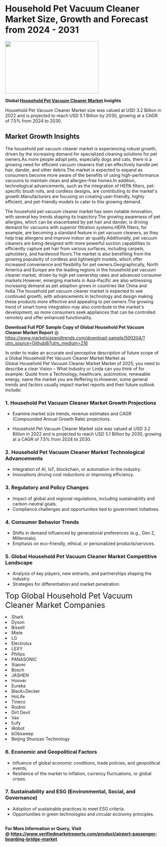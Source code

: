 <H1>Household Pet Vacuum Cleaner Market Size, Growth and Forecast from 2024 - 2031</H1><img class="aligncenter size-medium wp-image-584254" src="https://thirdeyenews.in/wp-content/uploads/2024/09/Global-Market-Research-300x168.jpeg" alt="" width="300" height="168" /><p><strong>Global&nbsp;<a href="https://www.marketsizeandtrends.com/download-sample/500204/?utm_source=Github8j?utm_medium=216">Household Pet Vacuum Cleaner Market</a> Insights</strong></p><p>Household Pet Vacuum Cleaner Market size was valued at USD 3.2 Billion in 2022 and is projected to reach USD 5.1 Billion by 2030, growing at a CAGR of 7.5% from 2024 to 2030.</p><p><h2>Market Growth Insights</h2> <p>The household pet vacuum cleaner market is experiencing robust growth, driven by the increasing demand for specialized cleaning solutions for pet owners.As more people adopt pets, especially dogs and cats, there is a growing need for efficient vacuum cleaners that can effectively handle pet hair, dander, and other debris.The market is expected to expand as consumers become more aware of the benefits of using high-performance vacuums to maintain clean and allergen-free homes.In addition, technological advancements, such as the integration of HEPA filters, pet-specific brush rolls, and cordless designs, are contributing to the market's growth.Manufacturers are focusing on creating user-friendly, highly efficient, and pet-friendly models to cater to this growing demand.</p> <p>The household pet vacuum cleaner market has seen notable innovation, with several key trends shaping its trajectory.The growing awareness of pet allergies, which can be exacerbated by pet hair and dander, is driving demand for vacuums with superior filtration systems.HEPA filters, for example, are becoming a standard feature in pet vacuum cleaners, as they help trap allergens and improve indoor air quality.Additionally, pet vacuum cleaners are being designed with more powerful suction capabilities to efficiently capture pet hair from various surfaces, including carpets, upholstery, and hardwood floors.The market is also benefiting from the growing popularity of cordless and lightweight models, which offer increased convenience and flexibility for pet owners.Geographically, North America and Europe are the leading regions in the household pet vacuum cleaner market, driven by high pet ownership rates and advanced consumer markets.However, emerging markets in Asia-Pacific are also witnessing increasing demand as pet adoption grows in countries like China and India.The household pet vacuum cleaner market is expected to see continued growth, with advancements in technology and design making these products more effective and appealing to pet owners.The growing trend of smart home integration may also contribute to the market's development, as more consumers seek appliances that can be controlled remotely and offer enhanced functionality.<p><span class=""><strong>Download Full PDF Sample Copy of Global Household Pet Vacuum Cleaner Market Report</strong> @ <a href="https://www.marketsizeandtrends.com/download-sample/500204/?utm_source=Github8j?utm_medium=216" target="_blank">https://www.marketsizeandtrends.com/download-sample/500204/?utm_source=Github8j?utm_medium=216</a></span></p><p>In order to make an accurate and perceptive description of future scope of a Global&nbsp;Household Pet Vacuum Cleaner Market Market as Global&nbsp;Household Pet Vacuum Cleaner Market Market of 2025, you need to describe a clear Vision &ndash; What Industry or Linda can you think of for example: Quote from a Technology, healthcare, automotive, renewable energy, name the market you are Reffering to.However, some general trends and factors usually impact market reports and their future outlook include:</p><h3>1.&nbsp;<strong>Household Pet Vacuum Cleaner Market Growth Projections</strong></h3><ul><li>Examine market size trends, revenue estimates and CAGR (Compounded Annual Growth Rate) projections.</li><li><p>Household Pet Vacuum Cleaner Market size was valued at USD 3.2 Billion in 2022 and is projected to reach USD 5.1 Billion by 2030, growing at a CAGR of 7.5% from 2024 to 2030.</p></li></ul><h3>2.&nbsp;<strong>Household Pet Vacuum Cleaner Market Technological Advancements</strong></h3><ul><li>Integration of AI, IoT, blockchain, or automation in the industry.</li><li>Innovations driving cost reductions or improving efficiency.</li></ul><h3>3.&nbsp;<strong>Regulatory and Policy Changes</strong></h3><ul><li>Impact of global and regional regulations, including sustainability and carbon-neutral goals.</li><li>Compliance challenges and opportunities tied to government initiatives.</li></ul><h3>4.&nbsp;<strong>Consumer Behavior Trends</strong></h3><ul><li>Shifts in demand influenced by generational preferences (e.g., Gen Z, Millennials).</li><li>Emphasis on eco-friendly, ethical, or personalized products/services.</li></ul><h3>5.&nbsp;<strong>Global Household Pet Vacuum Cleaner Market Competitive Landscape</strong></h3><ul><li>Analysis of key players, new entrants, and partnerships shaping the industry.</li><li>Strategies for differentiation and market penetration.</li></ul><p data-pm-slice="1 1 []"><span style="color: inherit; font-family: inherit; font-size: 25px;">Top Global Household Pet Vacuum Cleaner Market Companies</span></p><div class="" data-test-id=""><p><li>Shark</li><li> Dyson</li><li> Bissell</li><li> Miele</li><li> LG</li><li> Electrolux</li><li> LEXY</li><li> Philips</li><li> PANASONIC</li><li> Xiaomi</li><li> Bosch</li><li> JASHEN</li><li> Hoover</li><li> Eureka</li><li> Black+Decker</li><li> HoLife</li><li> Tineco</li><li> Roidmi</li><li> Dirt Devil</li><li> Vax</li><li> Eufy</li><li> iRobot</li><li> bObsweep</li><li> Beijing Shunzao Technology</li></p></div><h3>6.&nbsp;<strong>Economic and Geopolitical Factors</strong></h3><ul><li>Influence of global economic conditions, trade policies, and geopolitical events.</li><li>Resilience of the market to inflation, currency fluctuations, or global crises.</li></ul><h3>7.&nbsp;<strong>Sustainability and ESG (Environmental, Social, and Governance)</strong></h3><ul><li>Adoption of sustainable practices to meet ESG criteria.</li><li>Opportunities in green technologies and circular economy principles.</li></ul><h2><strong style="font-size: 14px;">For More Information or Query, Visit @&nbsp;</strong><a style="background-color: #ffffff; font-size: 14px;" href="https://www.marketsizeandtrends.com/report/household-pet-vacuum-cleaner-market/" target="_blank">https://www.verifiedmarketreports.com/product/airport-passenger-boarding-bridge-market</a></h2>